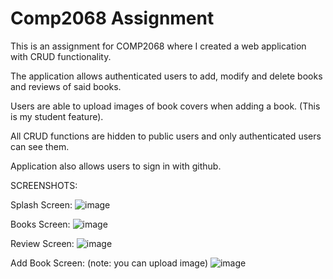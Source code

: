<h1>Comp2068 Assignment</h1>

This is an assignment for COMP2068 where I created a web application with CRUD functionality.

The application allows authenticated users to add, modify and delete books and reviews of said books.

Users are able to upload images of book covers when adding a book. (This is my student feature).

All CRUD functions are hidden to public users and only authenticated users can see them.

Application also allows users to sign in with github.

SCREENSHOTS:

Splash Screen:
![image](https://user-images.githubusercontent.com/77406332/164145885-30dbf225-7327-42db-a064-9d26f96355cc.png)


Books Screen:
![image](https://user-images.githubusercontent.com/77406332/164145906-65d8a3d8-c7d2-40bf-84cc-e8debc7e3b18.png)

Review Screen:
![image](https://user-images.githubusercontent.com/77406332/164145938-3fbcd602-c30f-47d4-a06c-25bbe35d9802.png)

Add Book Screen: (note: you can upload image)
![image](https://user-images.githubusercontent.com/77406332/164145995-4ebdf9ba-e839-4fda-8294-9c40252cab74.png)
